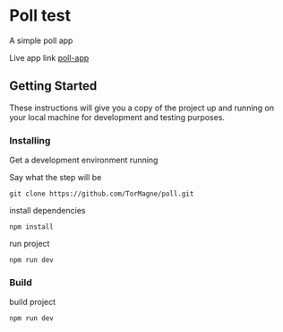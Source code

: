 # Poll test

A simple poll app

Live app link
[poll-app](https://poll-test.netlify.app/)

## Getting Started

These instructions will give you a copy of the project up and running on
your local machine for development and testing purposes.

### Installing

Get a development
environment running

Say what the step will be

    git clone https://github.com/TorMagne/poll.git

install dependencies

    npm install

run project

    npm run dev

### Build

build project

    npm run dev
